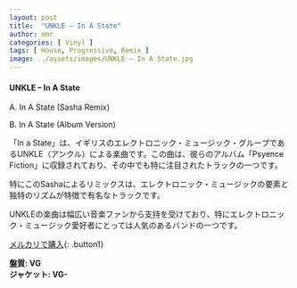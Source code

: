 ```yaml
---
layout: post
title:  "UNKLE – In A State"
author: mmr
categories: [ Vinyl ]
tags: [ House, Progressive, Remix ]
image: ../assets/images/UNKLE – In A State.jpg
---
```


#### UNKLE – In A State


A. In A State (Sasha Remix)

B. In A State (Album Version)


「In a State」は、イギリスのエレクトロニック・ミュージック・グループであるUNKLE（アンクル）による楽曲です。この曲は、彼らのアルバム「Psyence Fiction」に収録されており、その中でも特に注目されたトラックの一つです。

特にこのSashaによるリミックスは、エレクトロニック・ミュージックの要素と独特のリズムが特徴で有名なトラックです。

UNKLEの楽曲は幅広い音楽ファンから支持を受けており、特にエレクトロニック・ミュージック愛好者にとっては人気のあるバンドの一つです。


[メルカリで購入](https://jp.mercari.com/item/m76870494810){: .button1}


<div class="mt-4 mb-4 d-flex align-items-center">
<strong class="mr-1">盤質: VG</strong>
</div>
<div class="mt-4 mb-4 d-flex align-items-center">
<strong class="mr-1">ジャケット: VG-</strong>
</div>